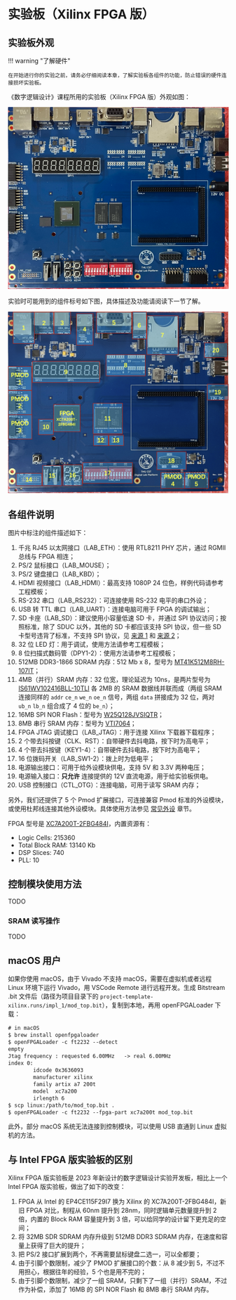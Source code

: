 # 实验板（Xilinx FPGA 版）

## 实验板外观

!!! warning "了解硬件"

    在开始进行你的实验之前，请务必仔细阅读本章，了解实验板各组件的功能，防止错误的硬件连接损坏实验板。

《数字逻辑设计》课程所用的实验板（Xilinx FPGA 版）外观如图：

![Board](../img/board_xilinx.png)

实验时可能用到的组件标号如下图，具体描述及功能请阅读下一节了解。

![Board with annotation](../img/board_xilinx_anno.png)

## 各组件说明

图片中标注的组件描述如下：

1. 千兆 RJ45 以太网接口（LAB\_ETH）：使用 RTL8211 PHY 芯片，通过 RGMII 总线与 FPGA 相连；
2. PS/2 鼠标接口（LAB\_MOUSE）；
3. PS/2 键盘接口（LAB\_KBD）；
4. HDMI 视频接口（LAB\_HDMI）：最高支持 1080P 24 位色，样例代码请参考工程模板；
5. RS-232 串口（LAB\_RS232）：可连接使用 RS-232 电平的串口外设；
6. USB 转 TTL 串口（LAB\_UART）：连接电脑可用于 FPGA 的调试输出；
7. SD 卡座（LAB\_SD）：建议使用小容量低速 SD 卡，并通过 SPI 协议访问；按照标准，除了 SDUC 以外，其他的 SD 卡都应该支持 SPI 协议，但一些 SD 卡型号违背了标准，不支持 SPI 协议，见 [来源 1](https://forum.4dsystems.com.au/node/1869) 和 [来源 2](https://github.com/MarlinFirmware/Marlin/issues/2082#issuecomment-102381964)；
8. 32 位 LED 灯：用于调试，使用方法请参考工程模板；
9. 8 位扫描式数码管（DPY1-2）：使用方法请参考工程模板；
10. 512MB DDR3-1866 SDRAM 内存：512 Mb x 8，型号为 [MT41K512M8RH-107IT](https://media-www.micron.com/-/media/client/global/documents/products/data-sheet/dram/ddr3/4gb_automotive_ddr3l.pdf)；
11. 4MB（并行）SRAM 内存：32 位宽，理论延迟为 10ns，是两片型号为 [IS61WV102416BLL-10TLI](https://www.issi.com/WW/pdf/61WV102416ALL.pdf) 各 2MB 的 SRAM 数据线并联而成（两组 SRAM 连接同样的 `addr` `ce_n` `we_n` `oe_n` 信号，两组 `data` 拼接成为 32 位，两对 `ub_n` `lb_n` 组合成了 4 位的 `be_n`）；
12. 16MB SPI NOR Flash：型号为 [W25Q128JVSIQTR](https://www.winbond.com/hq/product/code-storage-flash-memory/serial-nor-flash/?__locale=en&partNo=W25Q128JV)；
13. 8MB 串行 SRAM 内存：型号为 [VTI7064](https://www.lcsc.com/datasheet/lcsc_datasheet_1811151432_Vilsion-Tech-VTI7064MSME_C139966.pdf)；
14. FPGA JTAG 调试接口（LAB\_JTAG）：用于连接 Xilinx 下载器下载程序；
15. 2 个带去抖按键（CLK、RST）：自带硬件去抖电路，按下时为高电平；
16. 4 个带去抖按键（KEY1-4）：自带硬件去抖电路，按下时为高电平；
17. 16 位拨码开关（LAB_SW1-2）：拨上时为低电平；
18. 电源输出接口：可用于给外设模块供电，支持 5V 和 3.3V 两种电压；
19. 电源输入接口：**只允许** 连接提供的 12V 直流电源，用于给实验板供电。
20. USB 控制接口（CTL\_OTG）：连接电脑，可用于读写 SRAM 内存；

另外，我们还提供了 5 个 Pmod 扩展接口，可连接兼容 Pmod 标准的外设模块，或使用杜邦线连接其他外设模块。具体使用方法参见 [常见外设](peripheral.md) 章节。

FPGA 型号是 [XC7A200T-2FBG484I](https://docs.amd.com/v/u/en-US/7-series-product-selection-guide)，内置资源有：

- Logic Cells: 215360
- Total Block RAM: 13140 Kb
- DSP Slices: 740
- PLL: 10

## 控制模块使用方法

TODO

### SRAM 读写操作

TODO

## macOS 用户

如果你使用 macOS，由于 Vivado 不支持 macOS，需要在虚拟机或者远程 Linux 环境下运行 Vivado，用 VSCode Remote 进行远程开发。生成 Bitstream .bit 文件后（路径为项目目录下的 `project-template-xilinx.runs/impl_1/mod_top.bit`），复制到本地，再用 openFPGALoader 下载：

```shell
# in macOS
$ brew install openfpgaloader
$ openFPGALoader -c ft2232 --detect
empty
Jtag frequency : requested 6.00MHz   -> real 6.00MHz
index 0:
        idcode 0x3636093
        manufacturer xilinx
        family artix a7 200t
        model  xc7a200
        irlength 6
$ scp linux:/path/to/mod_top.bit .
$ openFPGALoader -c ft2232 --fpga-part xc7a200t mod_top.bit
```

此外，部分 macOS 系统无法连接到控制模块，可以使用 USB 直通到 Linux 虚拟机的方法。


## 与 Intel FPGA 版实验板的区别

Xilinx FPGA 版实验板是 2023 年新设计的数字逻辑设计实验开发板，相比上一个 Intel FPGA 版实验板，做出了如下的改变：

1. FPGA 从 Intel 的 EP4CE115F29I7 换为 Xilinx 的 XC7A200T-2FBG484I，新旧 FPGA 对比，制程从 60nm 提升到 28nm，同时逻辑单元数量提升到 2 倍，内置的 Block RAM 容量提升到 3 倍，可以给同学的设计留下更充足的空间；
2. 将 32MB SDR SDRAM 内存升级到 512MB DDR3 SDRAM 内存，在速度和容量上获得了巨大的提升；
3. 把 PS/2 接口扩展到两个，不再需要鼠标键盘二选一，可以全都要；
4. 由于引脚个数限制，减少了 PMOD 扩展接口的个数：从 8 减少到 5，不过不用担心，根据往年的经验，5 个也是用不完的；
5. 由于引脚个数限制，减少了一组 SRAM，只剩下了一组（并行）SRAM，不过作为补偿，添加了 16MB 的 SPI NOR Flash 和 8MB 串行 SRAM 内存。